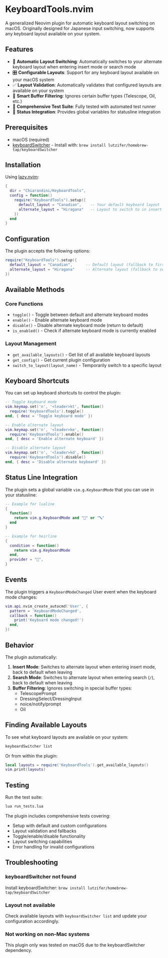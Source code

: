 # KeyboardTools.nvim

A generalized Neovim plugin for automatic keyboard layout switching on macOS. Originally designed for Japanese input switching, now supports any keyboard layout available on your system.

## Features

- 🔄 **Automatic Layout Switching**: Automatically switches to your alternate keyboard layout when entering insert mode or search mode
- 🎛️ **Configurable Layouts**: Support for any keyboard layout available on your macOS system
- ✅ **Layout Validation**: Automatically validates that configured layouts are available on your system
- 🚫 **Smart Buffer Filtering**: Ignores certain buffer types (Telescope, Oil, etc.)
- 🧪 **Comprehensive Test Suite**: Fully tested with automated test runner
- 📡 **Status Integration**: Provides global variables for statusline integration

## Prerequisites

- macOS (required)
- [keyboardSwitcher](https://github.com/lutzifer/homebrew-tap) - Install with: `brew install lutzifer/homebrew-tap/keyboardSwitcher`

## Installation

Using [lazy.nvim](https://github.com/folke/lazy.nvim):

```lua
{
  dir = "Chiarandini/KeyboardTools",
  config = function()
    require("KeyboardTools").setup({
      default_layout = "Canadian",    -- Your default keyboard layout
      alternate_layout = "Hiragana"   -- Layout to switch to in insert mode
    })
  end
}
```

## Configuration

The plugin accepts the following options:

```lua
require("KeyboardTools").setup({
  default_layout = "Canadian",      -- Default layout (fallback to first available)
  alternate_layout = "Hiragana"     -- Alternate layout (fallback to second available)
})
```

## Available Methods

### Core Functions

- `toggle()` - Toggle between default and alternate keyboard modes
- `enable()` - Enable alternate keyboard mode
- `disable()` - Disable alternate keyboard mode (return to default)
- `is_enabled()` - Check if alternate keyboard mode is currently enabled

### Layout Management

- `get_available_layouts()` - Get list of all available keyboard layouts
- `get_config()` - Get current plugin configuration
- `switch_to_layout(layout_name)` - Temporarily switch to a specific layout

## Keyboard Shortcuts

You can set up keyboard shortcuts to control the plugin:

```lua
-- Toggle keyboard mode
vim.keymap.set('n', '<leader>kt', function()
  require('KeyboardTools').toggle()
end, { desc = 'Toggle keyboard mode' })

-- Enable alternate layout
vim.keymap.set('n', '<leader>ke', function()
  require('KeyboardTools').enable()
end, { desc = 'Enable alternate keyboard' })

-- Disable alternate layout
vim.keymap.set('n', '<leader>kd', function()
  require('KeyboardTools').disable()
end, { desc = 'Disable alternate keyboard' })
```

## Status Line Integration

The plugin sets a global variable `vim.g.KeyboardMode` that you can use in your statusline:

```lua
-- Example for lualine
{
  function()
    return vim.g.KeyboardMode and "🌸" or "🔤"
  end
}

-- Example for heirline
{
  condition = function()
    return vim.g.KeyboardMode
  end,
  provider = "🌸",
}
```

## Events

The plugin triggers a `KeyboardModeChanged` User event when the keyboard mode changes:

```lua
vim.api.nvim_create_autocmd('User', {
  pattern = 'KeyboardModeChanged',
  callback = function()
    print('Keyboard mode changed!')
  end,
})
```

## Behavior

The plugin automatically:

1. **Insert Mode**: Switches to alternate layout when entering insert mode, back to default when leaving
2. **Search Mode**: Switches to alternate layout when entering search (`/`), back to default when leaving
3. **Buffer Filtering**: Ignores switching in special buffer types:
   - TelescopePrompt
   - DressingSelect/DressingInput
   - noice/notify/prompt
   - Oil

## Finding Available Layouts

To see what keyboard layouts are available on your system:

```bash
keyboardSwitcher list
```

Or from within the plugin:

```lua
local layouts = require('KeyboardTools').get_available_layouts()
vim.print(layouts)
```

## Testing

Run the test suite:

```bash
lua run_tests.lua
```

The plugin includes comprehensive tests covering:
- Setup with default and custom configurations
- Layout validation and fallbacks
- Toggle/enable/disable functionality
- Layout switching capabilities
- Error handling for invalid configurations

## Troubleshooting

### keyboardSwitcher not found
Install keyboardSwitcher: `brew install lutzifer/homebrew-tap/keyboardSwitcher`

### Layout not available
Check available layouts with `keyboardSwitcher list` and update your configuration accordingly.

### Not working on non-Mac systems
This plugin only was tested on macOS due to the keyboardSwitcher dependency.
